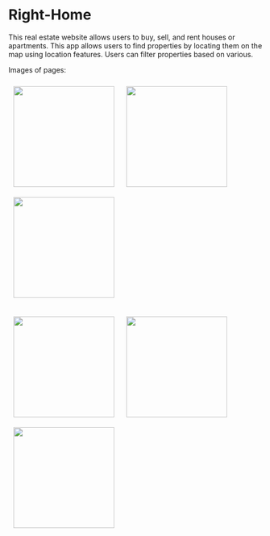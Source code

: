 # Right-Home
This real estate website allows users to buy, sell, and rent houses or apartments. This app allows users to find properties by locating them on the map using location features. Users can filter properties based on various.

Images of pages:

<img align="center" src="https://res.cloudinary.com/dstxl4pzw/image/upload/v1693590830/img1_eqq4do.png" height="200" style="margin: 10px;"/>
<img align="center" src="https://res.cloudinary.com/dstxl4pzw/image/upload/v1693590928/img2_gr3mks.png" height="200" style="margin: 10px;"/>
<img align="center" src="https://res.cloudinary.com/dstxl4pzw/image/upload/v1693590997/img3_zra1gv.png" height="200" style="margin: 10px;"/><br><br>
<img align="center" src="https://res.cloudinary.com/dstxl4pzw/image/upload/v1693591059/img4_smano8.png" height="200" style="margin: 10px;"/>
<img align="center" src="https://res.cloudinary.com/dstxl4pzw/image/upload/v1693591107/img5_itsn1j.png" height="200" style="margin: 10px;"/>
<img align="center" src="https://res.cloudinary.com/dstxl4pzw/image/upload/v1693591158/img6_xpnn2l.png" height="200" style="margin: 10px;"/>